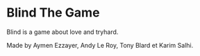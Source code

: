 # Blind The Game
Blind is a game about love and tryhard.

Made by Aymen Ezzayer, Andy Le Roy, Tony Blard et Karim Salhi.
